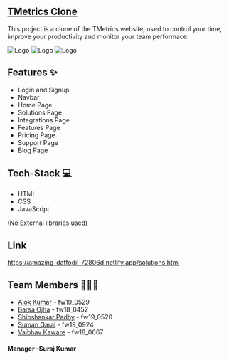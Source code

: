 ## [TMetrics Clone](https://amazing-daffodil-72806d.netlify.app/index.html)
This project is a clone of the TMetrics website, used to control your time, improve your productivity and monitor your team performace.

   ![Logo](https://img.shields.io/github/last-commit/Shibshankar01/wooden-tongue-937)
   ![Logo](https://img.shields.io/github/languages/code-size/Shibshankar01/wooden-tongue-937)
   ![Logo](https://img.shields.io/github/contributors/Shibshankar01/wooden-tongue-937)

## Features ✨
- Login and Signup
- Navbar
- Home Page
- Solutions Page
- Integrations Page
- Features Page
- Pricing Page
- Support Page
- Blog Page

## Tech-Stack 💻
- HTML
- CSS
- JavaScript

(No External libraries used)

## Link

https://amazing-daffodil-72806d.netlify.app/solutions.html

## Team Members 👨‍👦‍👦
- [Alok Kumar](https://github.com/alokkr11)        - fw19_0529
- [Barsa Ojha](https://github.com/bArSu45)        - fw18_0452
- [Shibshankar Padhy](https://github.com/Shibshankar01) - fw19_0520
- [Suman Garai](https://github.com/Sumanplusco)       - fw19_0924
- [Vaibhav Kaware](https://github.com/vkaware)    - fw18_0667
 
#### Manager -Suraj Kumar
